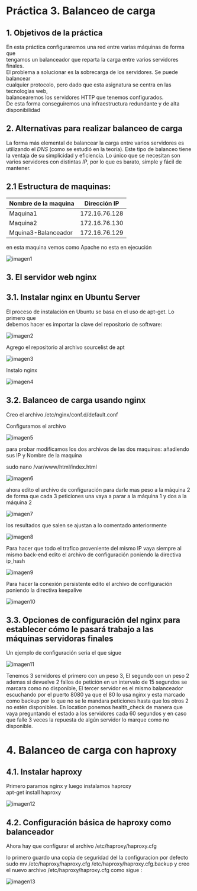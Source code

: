 
# Práctica 3. Balanceo de carga

## 1. Objetivos de la práctica

En esta práctica configuraremos una red entre varias máquinas de forma que  
tengamos un balanceador que reparta la carga entre varios servidores finales.  
El problema a solucionar es la sobrecarga de los servidores. Se puede balancear  
cualquier protocolo, pero dado que esta asignatura se centra en las tecnologías web,  
balancearemos los servidores HTTP que tenemos configurados.  
De esta forma conseguiremos una infraestructura redundante y de alta disponibilidad  

## 2. Alternativas para realizar balanceo de carga

La forma más elemental de balancear la carga entre varios servidores es utilizando el
*DNS* (como se estudió en la teoría). Este tipo de balanceo tiene la ventaja de su
simplicidad y eficiencia. Lo único que se necesitan son varios servidores con distintas
*IP*, por lo que es barato, simple y fácil de mantener.

## 2.1 Estructura de  maquinas:
Nombre de la maquina | Dirección IP
-----------| -------------
Maquina1 |172.16.76.128
Maquina2 |172.16.76.130
Mquina3-Balanceador |172.16.76.129

en esta maquina vemos como Apache no esta en ejecución

![imagen1](https://github.com/moulayrchid/swap1516/blob/master/practica3/nueva)

## 3. El servidor web nginx

## 3.1. Instalar nginx en Ubuntu Server 

El proceso de instalación en Ubuntu se basa en el uso de apt-get. Lo primero que  
debemos hacer es importar la clave del repositorio de software:  

![imagen2](https://github.com/moulayrchid/swap1516/blob/master/practica3/imagen2.png)

Agrego el repositorio al archivo sourcelist de apt

![imagen3](https://github.com/moulayrchid/swap1516/blob/master/practica3/imagen3.png)

Instalo nginx

![imagen4](https://github.com/moulayrchid/swap1516/blob/master/practica3/imagen4.png)

## 3.2. Balanceo de carga usando nginx

Creo el archivo /etc/nginx/conf.d/default.conf 

Configuramos el archivo

![imagen5](https://github.com/moulayrchid/swap1516/blob/master/practica3/imagen5.png)

para probar modificamos los dos archivos de las dos maquinas: añadiendo sus IP y Nombre de la maquina

sudo nano /var/www/html/index.html

![imagen6](https://github.com/moulayrchid/swap1516/blob/master/practica3/imagen6.png)

ahora edito el archivo de configuración para darle mas peso a la máquina 2 de forma que cada 3 peticiones una vaya a parar a la máquina 1 y dos a la máquina 2

![imagen7](https://github.com/moulayrchid/swap1516/blob/master/practica3/imagen7.png)


los resultados que salen se ajustan a lo comentado anteriormente

![imagen8](https://github.com/moulayrchid/swap1516/blob/master/practica3/imagen8.png)

Para hacer que todo el trafico proveniente del mismo IP vaya siempre al mismo back-end edito el archivo de configuración poniendo la directiva ip_hash

![imagen9](https://github.com/moulayrchid/swap1516/blob/master/practica3/imagen9.png)

Para hacer la conexión persistente edito el archivo de configuración poniendo la directiva keepalive

![imagen10](https://github.com/moulayrchid/swap1516/blob/master/practica3/imagen10.png)

## 3.3. Opciones de configuración del nginx para establecer cómo le pasará trabajo a las máquinas servidoras finales

Un ejemplo de configuración seria el que sigue

![imagen11](https://github.com/moulayrchid/swap1516/blob/master/practica3/imagen11.png)

Tenemos 3 servidores el primero con un peso 3, El segundo con un peso 2 ademas si devuelve 2 fallos de petición en un intervalo de 15 segundos se marcara como no disponible, El tercer servidor es el mismo balanceador escuchando por el puerto 8080 ya que el 80 lo usa nginx y esta marcado como backup por lo que no se le mandara peticiones hasta que los otros 2 no estén disponibles. En location ponemos health_check de manera que vaya preguntando el estado a los servidores cada 60 segundos y en caso que falle 3 veces la repuesta de algún servidor lo marque como no disponible.

# 4. Balanceo de carga con haproxy

## 4.1. Instalar haproxy
Primero paramos nginx y luego instalamos haproxy  
apt-get install haproxy

![imagen12](https://github.com/moulayrchid/swap1516/blob/master/practica3/imagen12.png)

## 4.2. Configuración básica de haproxy como balanceador

Ahora hay que configurar el archivo /etc/haproxy/haproxy.cfg

lo primero guardo una copia de seguridad del la configuracion por defecto sudo mv /etc/haproxy/haproxy.cfg /etc/haproxy/haproxy.cfg.backup y creo el nuevo archivo /etc/haproxy/haproxy.cfg como sigue :


![imagen13](https://github.com/moulayrchid/swap1516/blob/master/practica3/imagen13.png)















